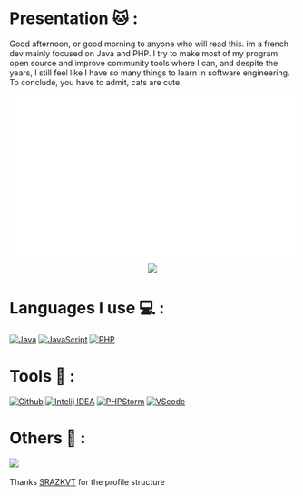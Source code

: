# Presentation :cat: :

Good afternoon, or good morning to anyone who will read this. im a french dev mainly focused on Java and PHP.
I try to make most of my program open source and improve community tools where I can, and despite the years, I still feel like I have so many things to learn in software engineering.
To conclude, you have to admit, cats are cute.

<div align="center">
  
  <a href="https://github.com/jstrieb/github-stats">![](https://github.com/LunyaticCat/github-stats/blob/master/generated/overview.svg) <br></a>
  <a href="https://github.com/anuraghazra/github-readme-stats"><img src="https://github-readme-stats.vercel.app/api/top-langs/?username=LunyaticCat&hide=latte,makefile,C%23&langs_count=10&layout=compact&exclude_repo=github-stats"></a>
</div>

# Languages I use :computer: :
<a href="https://openjdk.java.net/">![Java](https://img.shields.io/badge/Java-d65d0e?style=for-the-badge&logo=java&logoColor=white)</a>
<a href="https://www.javascript.com/">![JavaScript](https://img.shields.io/badge/JavaScript-F7DF1E?style=for-the-badge&logo=javascript&logoColor=white)</a>
<a href="https://www.php.net/">![PHP](https://img.shields.io/badge/PHP-4f5d95?style=for-the-badge&logo=php&logoColor=white)</a>

# Tools :wrench: :
<a href="https://github.com/">![Github](https://img.shields.io/badge/Github-gray?style=for-the-badge&logo=Github&logoColor=white)</a>
<a href="https://www.jetbrains.com/idea/">![Intelij IDEA](https://img.shields.io/badge/Intelij-9C89F5?style=for-the-badge&logo=IntelliJ-IDEA&logoColor=white)</a>
<a href="https://www.jetbrains.com/phpstorm/">![PHPStorm](https://img.shields.io/badge/PHPStorm-424DF5?style=for-the-badge&logo=phpstorm&logoColor=white)</a>
<a href="https://code.visualstudio.com/">![VScode](https://img.shields.io/badge/VScode-0084e0?style=for-the-badge&logo=visualstudiocode&logoColor=white)</a>

# Others :file_folder: :
<a href="https://lunaticcat.itch.io/">![](https://img.shields.io/badge/itch.io-295340?style=for-the-badge&logo=itchdotio&logoColor=white)</a>

Thanks <a href="https://github.com/SRAZKVT">SRAZKVT</a> for the profile structure
